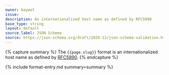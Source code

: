 ```yaml
---
owner: baywet
issue:
description: An internationalized host name as defined by RFC5890
base_type: string
layout: default
source_label: JSON Schema
source: https://json-schema.org/draft/2020-12/json-schema-validation.html#name-hostnames
---
```


{% capture summary %}
The `{{page.slug}}` format is an internationalized host name as defined by [RFC5890](https://www.rfc-editor.org/rfc/rfc5890.html).
{% endcapture %}

{% include format-entry.md summary=summary %}

